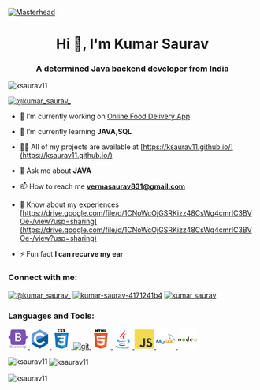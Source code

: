 [![Masterhead](https://1.bp.blogspot.com/-7A4WynwLsMw/XbBpCXG8fHI/AAAAAAAAMt4/uOa1bpLskYgrwGbllhSu2SDj_Mig8SXJQCLcBGAsYHQ/s1600/2000_600px.gif)](http://ksaurav11.io)
<h1 align="center">Hi 👋, I'm Kumar Saurav</h1>
<h3 align="center">A determined Java backend developer from India</h3>

<p align="left"> <img src="https://komarev.com/ghpvc/?username=ksaurav11&label=Profile%20views&color=0e75b6&style=flat" alt="ksaurav11" /> </p>

<p align="left"> <a href="https://twitter.com/@kumar_saurav_" target="blank"><img src="https://img.shields.io/twitter/follow/@kumar_saurav_?logo=twitter&style=for-the-badge" alt="@kumar_saurav_" /></a> </p>

- 🔭 I’m currently working on [Online Food Delivery App](https://github.com/ksaurav11/Online-food-delivery-app)

- 🌱 I’m currently learning **JAVA,SQL**

- 👨‍💻 All of my projects are available at [https://ksaurav11.github.io/](https://ksaurav11.github.io/)

- 💬 Ask me about **JAVA**

- 📫 How to reach me **vermasaurav831@gmail.com**

- 📄 Know about my experiences [https://drive.google.com/file/d/1CNoWcOjGSRKizz48CsWg4cmrIC3BVOe-/view?usp=sharing](https://drive.google.com/file/d/1CNoWcOjGSRKizz48CsWg4cmrIC3BVOe-/view?usp=sharing)

- ⚡ Fun fact **I can recurve my ear**

<h3 align="left">Connect with me:</h3>
<p align="left">
<a href="https://twitter.com/@kumar_saurav_" target="blank"><img align="center" src="https://raw.githubusercontent.com/rahuldkjain/github-profile-readme-generator/master/src/images/icons/Social/twitter.svg" alt="@kumar_saurav_" height="30" width="40" /></a>
<a href="https://linkedin.com/in/kumar-saurav-4171241b4" target="blank"><img align="center" src="https://raw.githubusercontent.com/rahuldkjain/github-profile-readme-generator/master/src/images/icons/Social/linked-in-alt.svg" alt="kumar-saurav-4171241b4" height="30" width="40" /></a>
<a href="https://fb.com/kumar saurav" target="blank"><img align="center" src="https://raw.githubusercontent.com/rahuldkjain/github-profile-readme-generator/master/src/images/icons/Social/facebook.svg" alt="kumar saurav" height="30" width="40" /></a>
</p>

<h3 align="left">Languages and Tools:</h3>
<p align="left"> <a href="https://getbootstrap.com" target="_blank" rel="noreferrer"> <img src="https://raw.githubusercontent.com/devicons/devicon/master/icons/bootstrap/bootstrap-plain-wordmark.svg" alt="bootstrap" width="40" height="40"/> </a> <a href="https://www.cprogramming.com/" target="_blank" rel="noreferrer"> <img src="https://raw.githubusercontent.com/devicons/devicon/master/icons/c/c-original.svg" alt="c" width="40" height="40"/> </a> <a href="https://www.w3schools.com/css/" target="_blank" rel="noreferrer"> <img src="https://raw.githubusercontent.com/devicons/devicon/master/icons/css3/css3-original-wordmark.svg" alt="css3" width="40" height="40"/> </a> <a href="https://git-scm.com/" target="_blank" rel="noreferrer"> <img src="https://www.vectorlogo.zone/logos/git-scm/git-scm-icon.svg" alt="git" width="40" height="40"/> </a> <a href="https://www.w3.org/html/" target="_blank" rel="noreferrer"> <img src="https://raw.githubusercontent.com/devicons/devicon/master/icons/html5/html5-original-wordmark.svg" alt="html5" width="40" height="40"/> </a> <a href="https://www.java.com" target="_blank" rel="noreferrer"> <img src="https://raw.githubusercontent.com/devicons/devicon/master/icons/java/java-original.svg" alt="java" width="40" height="40"/> </a> <a href="https://developer.mozilla.org/en-US/docs/Web/JavaScript" target="_blank" rel="noreferrer"> <img src="https://raw.githubusercontent.com/devicons/devicon/master/icons/javascript/javascript-original.svg" alt="javascript" width="40" height="40"/> </a> <a href="https://www.mysql.com/" target="_blank" rel="noreferrer"> <img src="https://raw.githubusercontent.com/devicons/devicon/master/icons/mysql/mysql-original-wordmark.svg" alt="mysql" width="40" height="40"/> </a> <a href="https://nodejs.org" target="_blank" rel="noreferrer"> <img src="https://raw.githubusercontent.com/devicons/devicon/master/icons/nodejs/nodejs-original-wordmark.svg" alt="nodejs" width="40" height="40"/> </a> </p>

<p><img align="left" src="https://github-readme-stats.vercel.app/api/top-langs?username=ksaurav11&show_icons=true&locale=en&layout=compact" alt="ksaurav11" /></p>

<p>&nbsp;<img align="center" src="https://github-readme-stats.vercel.app/api?username=ksaurav11&show_icons=true&locale=en" alt="ksaurav11" /></p>

<p><img align="center" src="https://github-readme-streak-stats.herokuapp.com/?user=ksaurav11&" alt="ksaurav11" /></p>
